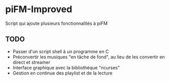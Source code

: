 piFM-Improved
=============

Script qui ajoute plusieurs fonctionnalités à piFM

TODO
----

* Passer d'un script shell à un programme en C
* Préconvertir les musiques "en tâche de fond", au lieu de les convertir en direct et streamer
* Interface graphique avec la bibliothèque "ncurses"
* Gestion en continue des playlist et de la lecture
